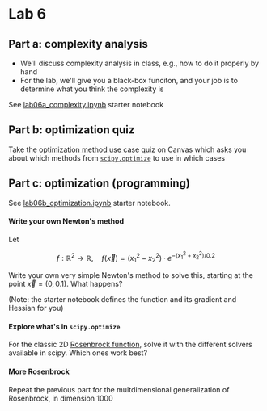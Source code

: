 # Lab 6

## Part a: complexity analysis
- We'll discuss complexity analysis in class, e.g., how to do it properly by hand
- For the lab, we'll give you a black-box funciton, and your job is to determine what you think the complexity is

See [lab06a_complexity.ipynb](lab06a_complexity.ipynb) starter notebook


## Part b: optimization quiz
Take the [optimization method use case](https://canvas.colorado.edu/courses/110094/quizzes/425844) quiz on Canvas 
which asks you about which methods from [`scipy.optimize`](https://docs.scipy.org/doc/scipy/reference/optimize.html) to use in which cases

## Part c: optimization (programming)

See [lab06b_optimization.ipynb](lab06b_optimization.ipynb) starter notebook.

#### Write your own Newton's method
Let
```math
f:\mathbb{R}^2 \to \mathbb{R},\quad
f(\vec{x}) = \left( x_1^2 - x_2^2 \right)\cdot e^{-(x_1^2 + x_2^2 )/0.2 }
```

Write your own very simple Newton's method to solve this, starting at the point $\vec{x} = (0,0.1)$.  What happens?

(Note: the starter notebook defines the function and its gradient and Hessian for you)

#### Explore what's in `scipy.optimize`
For the classic 2D [Rosenbrock function](https://en.wikipedia.org/wiki/Rosenbrock_function), solve it with the different solvers available in scipy. Which ones work best?

#### More Rosenbrock
Repeat the previous part for the multdimensional generalization of Rosenbrock, in dimension 1000
